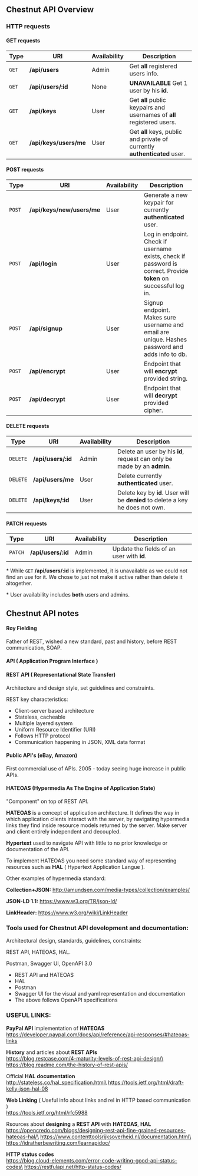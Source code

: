 ## Chestnut API Overview

### HTTP requests

#### GET requests

| Type  | URI                    | Availability | Description                                                               |
| ----- | ---------------------- | ------------ | ------------------------------------------------------------------------- |
| `GET` | **/api/users**         | Admin        | Get **all** registered users info.                                        |
| `GET` | **/api/users/:id**     | None         | **UNAVAILABLE** Get 1 user by his **id**.                                 |
| `GET` | **/api/keys**          | User         | Get **all** public keypairs and usernames of **all** registered users.    |
| `GET` | **/api/keys/users/me** | User         | Get **all** keys, public and private of currently **authenticated** user. |

#### POST requests

| Type   | URI                        | Availability | Description                                                                                                      |
| ------ | -------------------------- | ------------ | ---------------------------------------------------------------------------------------------------------------- |
| `POST` | **/api/keys/new/users/me** | User         | Generate a new keypair for currently **authenticated** user.                                                     |
| `POST` | **/api/login**             | User         | Log in endpoint. Check if username exists, check if password is correct. Provide **token** on successful log in. |
| `POST` | **/api/signup**            | User         | Signup endpoint. Makes sure username and email are unique. Hashes password and adds info to db.                  |
| `POST` | **/api/encrypt**           | User         | Endpoint that will **encrypt** provided string.                                                                  |
| `POST` | **/api/decrypt**           | User         | Endpoint that will **decrypt** provided cipher.                                                                  |

#### DELETE requests

| Type     | URI                | Availability | Description                                                                    |
| -------- | ------------------ | ------------ | ------------------------------------------------------------------------------ |
| `DELETE` | **/api/users/:id** | Admin        | Delete an user by his **id**, request can only be made by an **admin**.        |
| `DELETE` | **/api/users/me**  | User         | Delete currently **authenticated** user.                                       |
| `DELETE` | **/api/keys/:id**  | User         | Delete key by **id**. User will be **denied** to delete a key he does not own. |

#### PATCH requests

| Type    | URI                | Availability | Description                               |
| ------- | ------------------ | ------------ | ----------------------------------------- |
| `PATCH` | **/api/users/:id** | Admin        | Update the fields of an user with **id**. |

\* While `GET` **/api/users/:id** is implemented, it is unavailable as we could not find an use for it. We chose to just not make it active rather than delete it altogether.

\* User availability includes **both** users and admins.

## Chestnut API notes

#### Roy Fielding

Father of REST, wished a new standard, past and history, before REST communication, SOAP.

#### API ( Application Program Interface )

#### REST API ( Representational State Transfer)

Architecture and design style, set guidelines and constraints.

REST key characteristics:

- Client-server based architecture
- Stateless, cacheable
- Multiple layered system
- Uniform Resource Identifier (URI)
- Follows HTTP protocol
- Communication happening in JSON, XML data format

#### Public API's (eBay, Amazon)

First commercial use of APIs.
2005 - today seeing huge increase in public APIs.

#### HATEOAS (Hypermedia As The Engine of Application State)

"Component" on top of REST API.

**HATEOAS** is a concept of application architecture. It defines the way in which application clients interact with the server, by navigating hypermedia links they find inside resource models returned by the server. Make server and client entirely independent and decoupled.

**Hypertext** used to navigate API with little to no prior knowledge or documentation of the API.

To implement HATEOAS you need some standard way of representing resources such as **HAL** ( Hypertext Application Langue ).

Other examples of hypermedia standard:

**Collection+JSON:**
http://amundsen.com/media-types/collection/examples/

**JSON-LD 1.1:**
https://www.w3.org/TR/json-ld/

**LinkHeader:**
https://www.w3.org/wiki/LinkHeader

### **Tools used for Chestnut API development and documentation:**

Architectural design, standards, guidelines, constraints:

REST API, HATEOAS, HAL.

Postman, Swagger UI, OpenAPI 3.0

- REST API and HATEOAS
- HAL
- Postman
- Swagger UI for the visual and yaml representation and documentation
- The above follows OpenAPI specifications

### **USEFUL LINKS:**

**PayPal API** implementation of **HATEOAS**\
https://developer.paypal.com/docs/api/reference/api-responses/#hateoas-links

**History** and articles about **REST APIs**\
https://blog.restcase.com/4-maturity-levels-of-rest-api-design/\
https://blog.readme.com/the-history-of-rest-apis/

Official **HAL** **documentation**\
http://stateless.co/hal_specification.html\
https://tools.ietf.org/html/draft-kelly-json-hal-08

**Web Linking** ( Useful info about links and rel in HTTP based communication )\
https://tools.ietf.org/html/rfc5988

Rsources about **designing** a **REST API** with **HATEOAS**, **HAL**\
https://opencredo.com/blogs/designing-rest-api-fine-grained-resources-hateoas-hal/\
https://www.contenttoolsrijksoverheid.nl/documentation.html\
https://idratherbewriting.com/learnapidoc/

**HTTP status codes**\
https://blog.cloud-elements.com/error-code-writing-good-api-status-codes\
https://restfulapi.net/http-status-codes/
